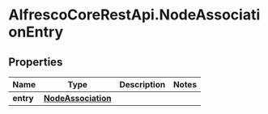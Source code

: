 # AlfrescoCoreRestApi.NodeAssociationEntry

## Properties
Name | Type | Description | Notes
------------ | ------------- | ------------- | -------------
**entry** | [**NodeAssociation**](NodeAssociation.md) |  | 


